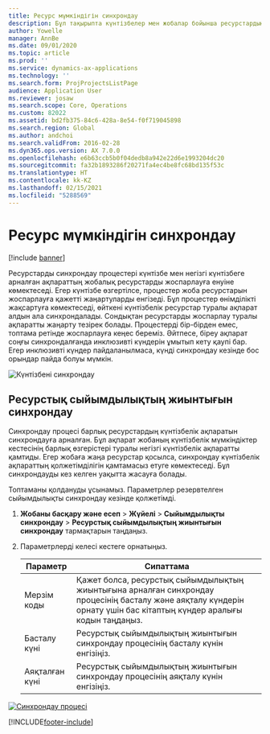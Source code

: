 ```yaml
---
title: Ресурс мүмкіндігін синхрондау
description: Бұл тақырыпта күнтізбелер мен жобалар бойынша ресурстардың мүмкіндігін синхрондау жолы туралы ақпарат берілген.
author: Yowelle
manager: AnnBe
ms.date: 09/01/2020
ms.topic: article
ms.prod: ''
ms.service: dynamics-ax-applications
ms.technology: ''
ms.search.form: ProjProjectsListPage
audience: Application User
ms.reviewer: josaw
ms.search.scope: Core, Operations
ms.custom: 82022
ms.assetid: bd2fb375-84c6-428a-8e54-f0f719045898
ms.search.region: Global
ms.author: andchoi
ms.search.validFrom: 2016-02-28
ms.dyn365.ops.version: AX 7.0.0
ms.openlocfilehash: e6b63ccb5b0f04dedb8a942e22d6e1993204dc20
ms.sourcegitcommit: fa32b1893286f20271fa4ec4be8fc68bd135f53c
ms.translationtype: HT
ms.contentlocale: kk-KZ
ms.lasthandoff: 02/15/2021
ms.locfileid: "5288569"
---
```

# <a name="synchronize-resource-capacity"></a>Ресурс мүмкіндігін синхрондау

[!include [banner](../includes/banner.md)]

Ресурстарды синхрондау процестері күнтізбе мен негізгі күнтізбеге арналған ақпараттың жобалық ресурстарды жоспарлауға енуіне көмектеседі. Егер күнтізбе өзгертілсе, процестер жоба ресурстарын жоспарлауға қажетті жаңартуларды енгізеді. Бұл процестер өнімділікті жақсартуға көмектеседі, өйткені күнтізбелік ресурстар туралы ақпарат алдын ала синхрондалады. Сондықтан ресурстарды жоспарлау туралы ақпаратты жаңарту тезірек болады. Процестерді бір-бірден емес, топтама ретінде жоспарлауға кеңес береміз. Әйтпесе, біреу ақпарат соңғы синхрондалғанда инклюзивті күндерін ұмытып кету қаупі бар. Егер инклюзивті күндер пайдаланылмаса, күнді синхрондау кезінде бос орындар пайда болуы мүмкін.

![Күнтізбені синхрондау](./media/projectresourcing04-1024x471.jpg)

## <a name="synchronize-resource-capacity-roll-ups"></a>Ресурстық сыйымдылықтың жиынтығын синхрондау

Синхрондау процесі барлық ресурстардың күнтізбелік ақпаратын синхрондауға арналған. Бұл ақпарат жобаның күнтізбелік мүмкіндіктер кестесінің барлық өзгерістері туралы негізгі күнтізбелік ақпаратты қамтиды. Егер жобаға жаңа ресурстар қосылса, синхрондау күнтізбелік ақпараттың қолжетімділігін қамтамасыз етуге көмектеседі. Бұл синхрондауды кез келген уақытта жасауға болады.

Топтаманы қолдануды ұсынамыз. Параметрлер резервтелген сыйымдылықты синхрондау кезінде қолжетімді.

1. **Жобаны басқару және есеп** &gt; **Жүйелі** &gt; **Сыйымдылықты синхрондау** &gt; **Ресурстық сыйымдылықтың жиынтығын синхрондау** тармақтарын таңдаңыз.
2. Параметрлерді келесі кестеге орнатыңыз.

    | Параметр      | Сипаттама |
    |-------------|-------------|
    | Мерзім коды | Қажет болса, ресурстық сыйымдылықтың жиынтығына арналған синхрондау процесінің басталу және аяқталу күндерін орнату үшін бас кітаптың күндер аралығы кодын таңдаңыз. |
    | Басталу күні  | Ресурстық сыйымдылықтың жиынтығын синхрондау процесінің басталу күнін енгізіңіз. |
    | Аяқталған күні    | Ресурстық сыйымдылықтың жиынтығын синхрондау процесінің аяқталу күнін енгізіңіз. |

[![Синхрондау процесі](./media/projectresourcing09.jpg)](./media/projectresourcing09.jpg)


[!INCLUDE[footer-include](../includes/footer-banner.md)]